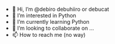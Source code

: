 - 👋 Hi, I’m @debiro debuhiiro or debucat
- 👀 I’m interested in Python
- 🌱 I’m currently learning Python
- 💞️ I’m looking to collaborate on ...
- 📫 How to reach me (no way)

<!---
debirro/debirro is a ✨ special ✨ repository because its `README.md` (this file) appears on your GitHub profile.
You can click the Preview link to take a look at your changes.
--->

